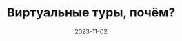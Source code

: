 ---
title: Виртуальные туры, почём?
btnText: Цены на виртуальные туры
navText: Виртуал-прайс
date: 2023-11-02

price:
    -   title: "Создание одной сферической панорамы"
        cost: "3000 рублей"
        duration: "5-7 дней"
        text: "В туре должно быть не менее 3 сферических панорам. В общую стоимость входит программирования скрипта виртуального тура. Если в туре более 5 панорам, срок исполнения обсуждается дополнительно."

---